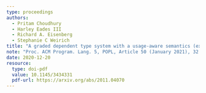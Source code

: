 ```yaml
---
type: proceedings
authors:
  - Pritam Choudhury
  - Harley Eades III
  - Richard A. Eisenberg
  - Stephanie C Weirich
title: "A graded dependent type system with a usage-aware semantics (extended version)"
note: "Proc. ACM Program. Lang. 5, POPL, Article 50 (January 2021), 32 pages."
date: 2020-12-20
resource:
  type: doi-pdf
  value: 10.1145/3434331
  pdf-url: https://arxiv.org/abs/2011.04070
---
```

